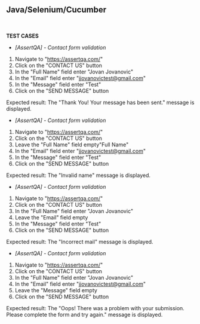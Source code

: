 <h2>Java/Selenium/Cucumber</h2>
<br>

<b>TEST CASES</b>

- <i>[AssertQA] - Contact form validation	</i>

1) Navigate to "https://assertqa.com/"
2) Click on the "CONTACT US" button
3) In the "Full Name" field enter "Jovan Jovanovic"
4) In the "Email" field enter "jjovanovictest@gmail.com"
5) In the "Message" field enter "Test"
6) Click on the "SEND MESSAGE" button

Expected result: The "Thank You! Your message has been sent." message is displayed.


- <i>[AssertQA] - Contact form validation	</i>

1) Navigate to "https://assertqa.com/"
2) Click on the "CONTACT US" button
3) Leave the "Full Name" field empty"Full Name"
4) In the "Email" field enter "jjovanovictest@gmail.com"
5) In the "Message" field enter "Test"
6) Click on the "SEND MESSAGE" button

Expected result: The "Invalid name" message is displayed.


- <i>[AssertQA] - Contact form validation</i>

1) Navigate to "https://assertqa.com/"
2) Click on the "CONTACT US" button
3) In the "Full Name" field enter "Jovan Jovanovic"
4) Leave the "Email" field empty
5) In the "Message" field enter "Test"
6) Click on the "SEND MESSAGE" button

Expected result: The "Incorrect mail" message is displayed.


- <i>[AssertQA] - Contact form validation</i>

1) Navigate to "https://assertqa.com/"
2) Click on the "CONTACT US" button
3) In the "Full Name" field enter "Jovan Jovanovic"
4) In the "Email" field enter "jjovanovictest@gmail.com"
5) Leave the "Message" field empty
6) Click on the "SEND MESSAGE" button

Expected result: The "Oops! There was a problem with your submission. Please complete the form and try again." message is displayed.
